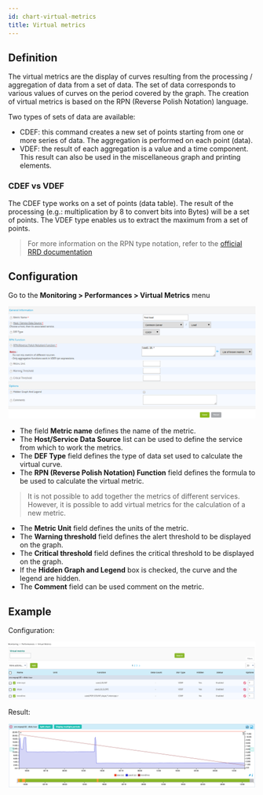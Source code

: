 ```yaml
---
id: chart-virtual-metrics
title: Virtual metrics
---
```


## Definition

The virtual metrics are the display of curves resulting from the processing / aggregation of data from a set of data.
The set of data corresponds to various values of curves on the period covered by the graph. 
The creation of virtual metrics is based on the RPN (Reverse Polish Notation) language.

Two types of sets of data are available:

* CDEF: this command creates a new set of points starting from one or more series of data. The aggregation is performed
  on each point (data).
* VDEF: the result of each aggregation is a value and a time component. This result can also be used in the miscellaneous
  graph and printing elements.

### CDEF vs VDEF

The CDEF type works on a set of points (data table). The result of the processing (e.g.: multiplication by 8 to convert
bits into Bytes) will be a set of points. The VDEF type enables us to extract the maximum from a set of points.

> For more information on the RPN type notation, refer to the [official RRD documentation](http://oss.oetiker.ch/rrdtool/tut/rpntutorial.en)

## Configuration

Go to the **Monitoring \> Performances \> Virtual Metrics** menu

![image](../assets/metrology/02addvmetric.png)

* The field **Metric name** defines the name of the metric.
* The **Host/Service Data Source** list can be used to define the service from which to work the metrics.
* The **DEF Type** field defines the type of data set used to calculate the virtual curve.
* The **RPN (Reverse Polish Notation) Function** field defines the formula to be used to calculate the virtual metric.

> It is not possible to add together the metrics of different services. However, it is possible to add virtual metrics
> for the calculation of a new metric.

* The **Metric Unit** field defines the units of the metric.
* The **Warning threshold** field defines the alert threshold to be displayed on the graph.
* The **Critical threshold** field defines the critical threshold to be displayed on the graph.
* If the **Hidden Graph and Legend** box is checked, the curve and the legend are hidden.
* The **Comment** field can be used comment on the metric.

## Example

Configuration:

![image](../assets/metrology/02virtualmetric_conf.png)

Result:

![image](../assets/metrology/02virtualmetric_example.png)
